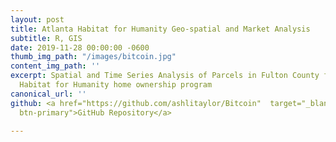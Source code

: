 ```yaml
---
layout: post
title: Atlanta Habitat for Humanity Geo-spatial and Market Analysis
subtitle: R, GIS
date: 2019-11-28 00:00:00 -0600
thumb_img_path: "/images/bitcoin.jpg"
content_img_path: ''
excerpt: Spatial and Time Series Analysis of Parcels in Fulton County for the Atlanta
  Habitat for Humanity home ownership program
canonical_url: ''
github: <a href="https://github.com/ashlitaylor/Bitcoin"  target="_blank" class="btn
  btn-primary">GitHub Repository</a>

---
```

